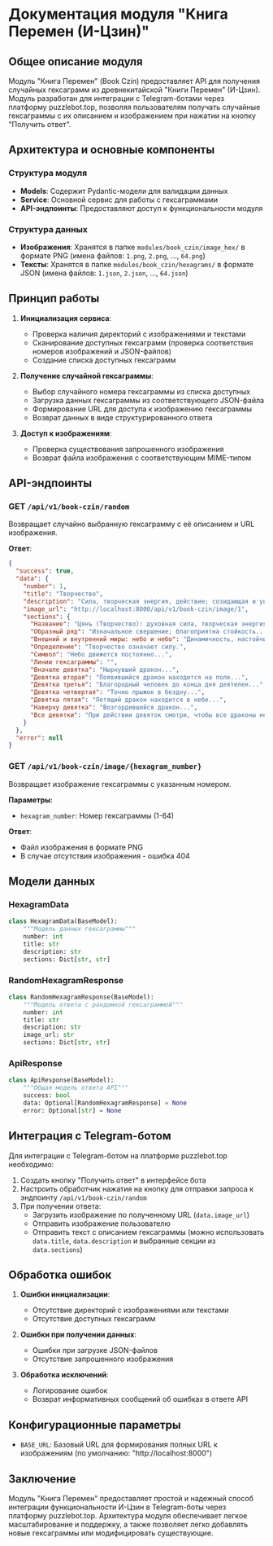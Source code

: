 # Документация модуля "Книга Перемен (И-Цзин)"

## Общее описание модуля

Модуль "Книга Перемен" (Book Czin) предоставляет API для получения случайных гексаграмм из древнекитайской "Книги Перемен" (И-Цзин). Модуль разработан для интеграции с Telegram-ботами через платформу puzzlebot.top, позволяя пользователям получать случайные гексаграммы с их описанием и изображением при нажатии на кнопку "Получить ответ".

## Архитектура и основные компоненты

### Структура модуля
- **Models**: Содержит Pydantic-модели для валидации данных
- **Service**: Основной сервис для работы с гексаграммами
- **API-эндпоинты**: Предоставляют доступ к функциональности модуля

### Структура данных
- **Изображения**: Хранятся в папке `modules/book_czin/image_hex/` в формате PNG (имена файлов: `1.png`, `2.png`, ..., `64.png`)
- **Тексты**: Хранятся в папке `modules/book_czin/hexagrams/` в формате JSON (имена файлов: `1.json`, `2.json`, ..., `64.json`)

## Принцип работы

1. **Инициализация сервиса**:
   - Проверка наличия директорий с изображениями и текстами
   - Сканирование доступных гексаграмм (проверка соответствия номеров изображений и JSON-файлов)
   - Создание списка доступных гексаграмм

2. **Получение случайной гексаграммы**:
   - Выбор случайного номера гексаграммы из списка доступных
   - Загрузка данных гексаграммы из соответствующего JSON-файла
   - Формирование URL для доступа к изображению гексаграммы
   - Возврат данных в виде структурированного ответа

3. **Доступ к изображениям**:
   - Проверка существования запрошенного изображения
   - Возврат файла изображения с соответствующим MIME-типом

## API-эндпоинты

### GET `/api/v1/book-czin/random`

Возвращает случайно выбранную гексаграмму с её описанием и URL изображения.

**Ответ**:
```json
{
  "success": true,
  "data": {
    "number": 1,
    "title": "Творчество",
    "description": "Сила, творческая энергия, действие; созидающая и уничтожающая власть Неба; динамичность, неутомимость, стойкость, настойчивость.",
    "image_url": "http://localhost:8000/api/v1/book-czin/image/1",
    "sections": {
      "Название": "Цянъ (Творчество): духовная сила, творческая энергия...",
      "Образный ряд": "Изначальное свершение; благоприятна стойкость...",
      "Внешний и внутренний миры: небо и небо": "Динамичность, настойчивость и неуклонность...",
      "Определение": "Творчество означает силу.",
      "Символ": "Небо движется постоянно...",
      "Линии гексаграммы": "",
      "Вначале девятка": "Нырнувший дракон...",
      "Девятка вторая": "Появившийся дракон находится на поле...",
      "Девятка третья": "Благородный человек до конца дня деятелен...",
      "Девятка четвертая": "Точно прыжок в бездну...",
      "Девятка пятая": "Летящий дракон находится в небе...",
      "Наверху девятка": "Возгордившийся дракон...",
      "Все девятки": "При действии девяток смотри, чтобы все драконы не главенствовали..."
    }
  },
  "error": null
}
```

### GET `/api/v1/book-czin/image/{hexagram_number}`

Возвращает изображение гексаграммы с указанным номером.

**Параметры**:
- `hexagram_number`: Номер гексаграммы (1-64)

**Ответ**:
- Файл изображения в формате PNG
- В случае отсутствия изображения - ошибка 404

## Модели данных

### HexagramData
```python
class HexagramData(BaseModel):
    """Модель данных гексаграммы"""
    number: int
    title: str
    description: str
    sections: Dict[str, str]
```

### RandomHexagramResponse
```python
class RandomHexagramResponse(BaseModel):
    """Модель ответа с рандомной гексаграммой"""
    number: int
    title: str
    description: str
    image_url: str
    sections: Dict[str, str]
```

### ApiResponse
```python
class ApiResponse(BaseModel):
    """Общая модель ответа API"""
    success: bool
    data: Optional[RandomHexagramResponse] = None
    error: Optional[str] = None
```

## Интеграция с Telegram-ботом

Для интеграции с Telegram-ботом на платформе puzzlebot.top необходимо:

1. Создать кнопку "Получить ответ" в интерфейсе бота
2. Настроить обработчик нажатия на кнопку для отправки запроса к эндпоинту `/api/v1/book-czin/random`
3. При получении ответа:
   - Загрузить изображение по полученному URL (`data.image_url`)
   - Отправить изображение пользователю
   - Отправить текст с описанием гексаграммы (можно использовать `data.title`, `data.description` и выбранные секции из `data.sections`)

## Обработка ошибок

1. **Ошибки инициализации**:
   - Отсутствие директорий с изображениями или текстами
   - Отсутствие доступных гексаграмм

2. **Ошибки при получении данных**:
   - Ошибки при загрузке JSON-файлов
   - Отсутствие запрошенного изображения

3. **Обработка исключений**:
   - Логирование ошибок
   - Возврат информативных сообщений об ошибках в ответе API

## Конфигурационные параметры

- `BASE_URL`: Базовый URL для формирования полных URL к изображениям (по умолчанию: "http://localhost:8000")

## Заключение

Модуль "Книга Перемен" предоставляет простой и надежный способ интеграции функциональности И-Цзин в Telegram-боты через платформу puzzlebot.top. Архитектура модуля обеспечивает легкое масштабирование и поддержку, а также позволяет легко добавлять новые гексаграммы или модифицировать существующие. 
